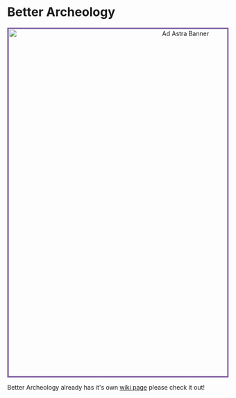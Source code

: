 # Better Archeology


<p align="center">
<img src="https://imgur.com/KG3zJMU" alt="Ad Astra Banner" style="border: 3px solid  #7f58a7;" width="800">
</p>

Better Archeology already has it's own [wiki page](https://github.com/Pandarix/BetterArcheology/wiki) please check it out!